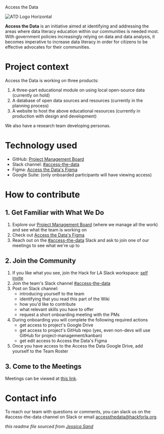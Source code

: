 Access the Data

![ATD Logo Horizontal](https://user-images.githubusercontent.com/10827101/169327862-09c89c93-c002-4436-a6f6-9ded150c3393.jpg)

**Access the Data** is an initiative aimed at identifying and addressing the areas where data literacy education within our communities is needed most. With government policies increasingly relying on data and data analysis, it becomes imperative to increase data literacy in order for citizens to be effective advocates for their communities. 

# Project context

Access the Data is working on three products:
1. A three-part educational module on using local open-source data (currently on hold)
2. A database of open data sources and resources (currently in the planning process)
3. A website to host the above educational resources (currently in production with design and development)

We also have a research team developing personas.

# Technology used

- GitHub: [Project Management Board](https://github.com/hackforla/access-the-data/projects/1)
- Slack channel: [#access-the-data](https://hackforla.slack.com/archives/C01L2ANCG6M)
- Figma: [Access the Data's Figma](https://www.figma.com/team_invite/redeem/kAfdau1Gi5DRy2t6B8DTrp)
- Google Suite: (only onboarded participants will have viewing access)

# How to contribute
## 1. Get Familiar with What We Do
1. Explore our [Project Management Board](https://github.com/hackforla/access-the-data/projects/1) (where we manage all the work) and see what the team is working on
2. Check out [Access the Data's Figma](https://www.figma.com/team_invite/redeem/kAfdau1Gi5DRy2t6B8DTrp)
3. Reach out on the [#access-the-data](https://hackforla.slack.com/archives/C01L2ANCG6M) Slack and ask to join one of our meetings to see what we're up to

## 2. Join the Community
1. If you like what you see, join the Hack for LA Slack workspace: [self invite](https://hackforla.org/slack)
2. Join the team's Slack channel [#access-the-data](https://hackforla.slack.com/archives/C01L2ANCG6M)
3. Post on Slack channel:
    - introducing yourself to the team
    - identifying that you read this part of the Wiki
    - how you'd like to contribute
    - what relevant skills you have to offer
    - request a short onboarding meeting with the PMs
5. During onboarding you will complete the following required actions
    - get access to project's Google Drive
    - get access to project's GitHub repo (yes, even non-devs will use GitHub for project-management/kanban)
    - get edit access to Access the Data's Figma 
8. Once you have access to the Access the Data Google Drive, add yourself to the Team Roster

## 3. Come to the Meetings
Meetings can be viewed at [this link](https://calendar.google.com/calendar/embed?height=600&wkst=1&bgcolor=%234285F4&ctz=America%2FLos_Angeles&showPrint=0&title=Access%20the%20Data%20calendar&src=YWNjZXNzdGhlZGF0YUBoYWNrZm9ybGEub3Jn&src=Y19kZHM1YjJlaTRuOTYxcHM0ajUwbGc1NXY1OEBncm91cC5jYWxlbmRhci5nb29nbGUuY29t&src=Y190ZDFqc2dvdm9kc25pcmd2dTk1aWk4ZWJob0Bncm91cC5jYWxlbmRhci5nb29nbGUuY29t&src=Y18ycmxjbzJmcTRiNXJqNGZrM2k0Mmw0b3Iyc0Bncm91cC5jYWxlbmRhci5nb29nbGUuY29t&src=Y18wc2NmZHFqa2ZzNjVwbmk2dGViaTN0YTc4MEBncm91cC5jYWxlbmRhci5nb29nbGUuY29t&color=%23039BE5&color=%23EF6C00&color=%237CB342&color=%23795548&color=%23D50000).

# Contact info

To reach our team with questions or comments, you can slack us on the #access-the-data channel on Slack or email accessthedata@hackforla.org.

*this readme file sourced from [Jessica Sand](http://jessicasand.com/other-stuff/just-enough-docs/)*
